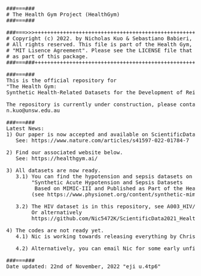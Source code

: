 <pre>
###===### 
# The Health Gym Project (HealthGym)
###===###

###===>>>++++++++++++++++++++++++++++++++++++++++++++++++++++++++++++++++++++++++++++++
# Copyright (c) 2022. by Nicholas Kuo & Sebastiano Babieri, UNSW.                     +
# All rights reserved. This file is part of the Health Gym, and is released under the +
# "MIT Lisence Agreement". Please see the LICENSE file that should have been included +
# as part of this package.                                                            +
###===###++++++++++++++++++++++++++++++++++++++++++++++++++++++++++++++++++++++++++++++

###===###
This is the official repository for 
"The Health Gym:
Synthetic Health-Related Datasets for the Development of Reinforcement Learning Algorithms"

The repository is currently under construction, please contact NicK via the email address
n.kuo@unsw.edu.au

###===###
Latest News:
1) Our paper is now accepted and available on ScientificData.
   See: https://www.nature.com/articles/s41597-022-01784-7

2) Find our associated website below.
   See: https://healthgym.ai/

3) All datasets are now ready.
   3.1) You can find the hypotension and sepsis datasets on our PhysioNet project website
        "Synthetic Acute Hypotension and Sepsis Datasets 
         Based on MIMIC-III and Published as Part of the Health Gym Project"
        (see https://www.physionet.org/content/synthetic-mimic-iii-health-gym/1.0.0/)
   
   3.2) The HIV dataset is in this repository, see A003_HIV/B001_Dataset/ .
        Or alternatively
        https://github.com/Nic5472K/ScientificData2021_HealthGym/blob/main/A003_HIV/B001_Dataset/README.md .

4) The codes are not ready yet.
   4.1) Nic is working towards releasing everything by Christmas.
   
   4.2) Alternatively, you can email Nic for some early unfinalised codes.
        
###===###
Date updated: 22nd of November, 2022 "eji u.4tp6"
